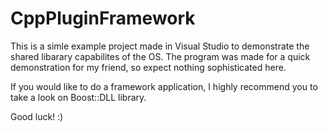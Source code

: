 # CppPluginFramework

This is a simle example project made in Visual Studio to demonstrate the shared libarary capabilites of the OS. The program was made for a quick demonstration for my friend, so expect nothing sophisticated here.

If you would like to do a framework application, I highly recommend you to take a look on Boost::DLL library.

Good luck! :)
